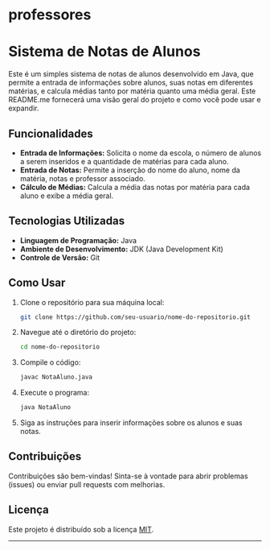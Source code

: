 # professores

# Sistema de Notas de Alunos

Este é um simples sistema de notas de alunos desenvolvido em Java, que permite a entrada de informações sobre alunos, suas notas em diferentes matérias, e calcula médias tanto por matéria quanto uma média geral. Este README.me fornecerá uma visão geral do projeto e como você pode usar e expandir.

## Funcionalidades

- **Entrada de Informações:** Solicita o nome da escola, o número de alunos a serem inseridos e a quantidade de matérias para cada aluno.
- **Entrada de Notas:** Permite a inserção do nome do aluno, nome da matéria, notas e professor associado.
- **Cálculo de Médias:** Calcula a média das notas por matéria para cada aluno e exibe a média geral.

## Tecnologias Utilizadas

- **Linguagem de Programação:** Java
- **Ambiente de Desenvolvimento:** JDK (Java Development Kit)
- **Controle de Versão:** Git

## Como Usar

1. Clone o repositório para sua máquina local:

   ```bash
   git clone https://github.com/seu-usuario/nome-do-repositorio.git
   ```

2. Navegue até o diretório do projeto:

   ```bash
   cd nome-do-repositorio
   ```

3. Compile o código:

   ```bash
   javac NotaAluno.java
   ```

4. Execute o programa:

   ```bash
   java NotaAluno
   ```

5. Siga as instruções para inserir informações sobre os alunos e suas notas.

## Contribuições

Contribuições são bem-vindas! Sinta-se à vontade para abrir problemas (issues) ou enviar pull requests com melhorias.

## Licença

Este projeto é distribuído sob a licença [MIT](LICENSE).

---

